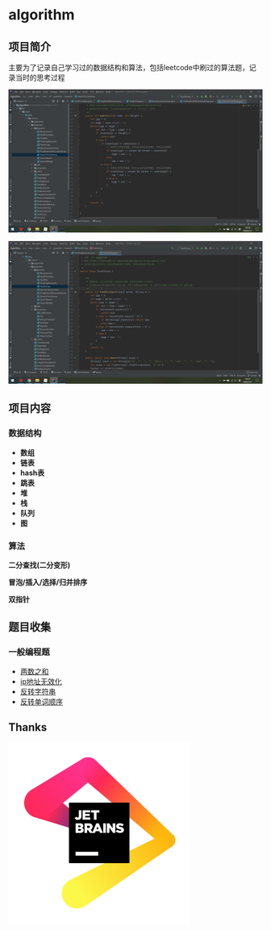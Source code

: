 # algorithm
## 项目简介

主要为了记录自己学习过的数据结构和算法，包括leetcode中刷过的算法题，记录当时的思考过程

![](https://raw.githubusercontent.com/1260328762/algorithm/master/pic/%E5%BE%AA%E7%8E%AF%E6%95%B0%E7%BB%84%E6%90%9C%E7%B4%A2.png)

![](https://raw.githubusercontent.com/1260328762/algorithm/master/pic/%E7%A8%80%E7%96%8F%E6%95%B0%E7%BB%84%E6%90%9C%E7%B4%A2.png)



## 项目内容

### 数据结构

- **数组**
- **链表**
- **hash表**
- **跳表**
- **堆**
- **栈**
- **队列**
- **图**



### 算法

**二分查找(二分变形)**

**冒泡/插入/选择/归并排序**

**双指针**



## 题目收集

### 一般编程题

- [两数之和](https://github.com/1260328762/algorithm/blob/master/src/main/java/com/cl/question/TwoSum.java)
- [ip地址无效化](https://github.com/1260328762/algorithm/blob/master/src/main/java/com/cl/question/DeIpAddr.java)
- [反转字符串](https://github.com/1260328762/algorithm/blob/master/src/main/java/com/cl/question/ReverseString.java)
- [反转单词顺序](https://github.com/1260328762/algorithm/blob/master/src/main/java/com/cl/question/ReverseWords.java)

## Thanks
[![JetBrains Logo (Main) logo](pic/jb_beam.svg)](https://jb.gg/OpenSourceSupport)